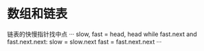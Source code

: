 # 数组和链表

链表的快慢指针找中点
···
        slow, fast = head, head
        while fast.next and fast.next.next:
            slow = slow.next
            fast = fast.next.next
···
